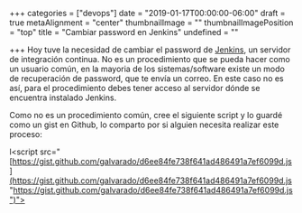 +++
categories = ["devops"]
date = "2019-01-17T00:00:00-06:00"
draft = true
metaAlignment = "center"
thumbnailImage = ""
thumbnailImagePosition = "top"
title = "Cambiar password en Jenkins"
undefined = ""

+++
Hoy tuve la necesidad de cambiar el password de [Jenkins](https://jenkins.io/), un servidor de integración continua. No es un procedimiento que se pueda hacer como un usuario común, en la mayoria de los sistemas/software existe un modo de recuperación de password, que te envía un correo. En este caso no es así, para el procedimiento debes tener acceso al servidor dónde se encuentra instalado Jenkins.

Como no es un procedimiento común, cree el siguiente script y lo guardé como un gist en Github, lo comparto por si alguien necesita realizar este proceso:

l<script src="[https://gist.github.com/galvarado/d6ee84fe738f641ad486491a7ef6099d.js](https://gist.github.com/galvarado/d6ee84fe738f641ad486491a7ef6099d.js "https://gist.github.com/galvarado/d6ee84fe738f641ad486491a7ef6099d.js")"></script>